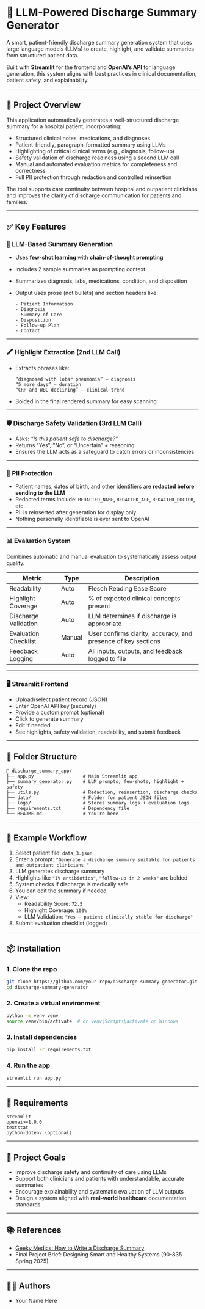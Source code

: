 # 🏥 LLM-Powered Discharge Summary Generator

A smart, patient-friendly discharge summary generation system that uses large language models (LLMs) to create, highlight, and validate summaries from structured patient data.

Built with **Streamlit** for the frontend and **OpenAI’s API** for language generation, this system aligns with best practices in clinical documentation, patient safety, and explainability.

---

## 📄 Project Overview

This application automatically generates a well-structured discharge summary for a hospital patient, incorporating:

- Structured clinical notes, medications, and diagnoses
- Patient-friendly, paragraph-formatted summary using LLMs
- Highlighting of critical clinical terms (e.g., diagnosis, follow-up)
- Safety validation of discharge readiness using a second LLM call
- Manual and automated evaluation metrics for completeness and correctness
- Full PII protection through redaction and controlled reinsertion

The tool supports care continuity between hospital and outpatient clinicians and improves the clarity of discharge communication for patients and families.

---

## ✅ Key Features

### 🧠 LLM-Based Summary Generation
- Uses **few-shot learning** with **chain-of-thought prompting**
- Includes 2 sample summaries as prompting context
- Summarizes diagnosis, labs, medications, condition, and disposition
- Output uses prose (not bullets) and section headers like:

  ```
  - Patient Information
  - Diagnosis
  - Summary of Care
  - Disposition
  - Follow-up Plan
  - Contact
  ```

---

### 🖍️ Highlight Extraction (2nd LLM Call)
- Extracts phrases like:
  ```
  “diagnosed with lobar pneumonia” — diagnosis
  “5 more days” — duration
  “CRP and WBC declining” — clinical trend
  ```
- Bolded in the final rendered summary for easy scanning

---

### 🛡️ Discharge Safety Validation (3rd LLM Call)
- Asks: *“Is this patient safe to discharge?”*
- Returns “Yes”, “No”, or “Uncertain” + reasoning
- Ensures the LLM acts as a safeguard to catch errors or inconsistencies

---

### 🔐 PII Protection
- Patient names, dates of birth, and other identifiers are **redacted before sending to the LLM**
- Redacted terms include: `REDACTED_NAME`, `REDACTED_AGE`, `REDACTED_DOCTOR`, etc.
- PII is reinserted after generation for display only
- Nothing personally identifiable is ever sent to OpenAI

---

### 📊 Evaluation System

Combines automatic and manual evaluation to systematically assess output quality.

| Metric | Type | Description |
|--------|------|-------------|
| Readability | Auto | Flesch Reading Ease Score |
| Highlight Coverage | Auto | % of expected clinical concepts present |
| Discharge Validation | Auto | LLM determines if discharge is appropriate |
| Evaluation Checklist | Manual | User confirms clarity, accuracy, and presence of key sections |
| Feedback Logging | Auto | All inputs, outputs, and feedback logged to file |

---

### 🖥️ Streamlit Frontend

- Upload/select patient record (JSON)
- Enter OpenAI API key (securely)
- Provide a custom prompt (optional)
- Click to generate summary
- Edit if needed
- See highlights, safety validation, readability, and submit feedback

---

## 📂 Folder Structure

```
📁 discharge_summary_app/
├── app.py                  # Main Streamlit app
├── summary_generator.py    # LLM prompts, few-shots, highlight + safety
├── utils.py                # Redaction, reinsertion, discharge checks
├── data/                   # Folder for patient JSON files
├── logs/                   # Stores summary logs + evaluation logs
├── requirements.txt        # Dependency file
└── README.md               # You're here
```

---

## 🧪 Example Workflow

1. Select patient file: `data_3.json`
2. Enter a prompt: `"Generate a discharge summary suitable for patients and outpatient clinicians."`
3. LLM generates discharge summary
4. Highlights like `"IV antibiotics"`, `"follow-up in 2 weeks"` are bolded
5. System checks if discharge is medically safe
6. You can edit the summary if needed
7. View:
   - Readability Score: `72.5`
   - Highlight Coverage: `100%`
   - LLM Validation: `"Yes — patient clinically stable for discharge"`
8. Submit evaluation checklist (logged)

---

## 📦 Installation

### 1. Clone the repo

```bash
git clone https://github.com/your-repo/discharge-summary-generator.git
cd discharge-summary-generator
```

### 2. Create a virtual environment

```bash
python -m venv venv
source venv/bin/activate  # or venv\Scripts\activate on Windows
```

### 3. Install dependencies

```bash
pip install -r requirements.txt
```

### 4. Run the app

```bash
streamlit run app.py
```

---

## 🔑 Requirements

```
streamlit
openai>=1.0.0
textstat
python-dotenv (optional)
```

---

## 🚀 Project Goals

- Improve discharge safety and continuity of care using LLMs
- Support both clinicians and patients with understandable, accurate summaries
- Encourage explainability and systematic evaluation of LLM outputs
- Design a system aligned with **real-world healthcare** documentation standards

---

## 📚 References

- [Geeky Medics: How to Write a Discharge Summary](https://geekymedics.com/how-to-write-a-discharge-summary/)
- Final Project Brief: Designing Smart and Healthy Systems (90-835 Spring 2025)

---

## 🧑‍💻 Authors

- Your Name Here